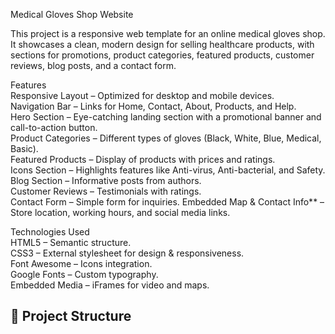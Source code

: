 Medical Gloves Shop Website  

This project is a responsive web template for an online medical gloves shop.
It showcases a clean, modern design for selling healthcare products, with sections for promotions, product categories,
featured products, customer reviews, blog posts, and a contact form.  

 Features  
  Responsive Layout – Optimized for desktop and mobile devices.  
  Navigation Bar – Links for Home, Contact, About, Products, and Help.  
  Hero Section – Eye-catching landing section with a promotional banner and call-to-action button.  
  Product Categories – Different types of gloves (Black, White, Blue, Medical, Basic).  
  Featured Products – Display of products with prices and ratings.  
  Icons Section – Highlights features like Anti-virus, Anti-bacterial, and Safety.  
  Blog Section – Informative posts from authors.  
  Customer Reviews – Testimonials with ratings.  
  Contact Form – Simple form for inquiries.
  Embedded Map & Contact Info** – Store location, working hours, and social media links.  

Technologies Used  
HTML5 – Semantic structure.  
  CSS3 – External stylesheet for design & responsiveness.  
  Font Awesome – Icons integration.  
  Google Fonts – Custom typography.  
  Embedded Media – iFrames for video and maps.  

## 📂 Project Structure  
